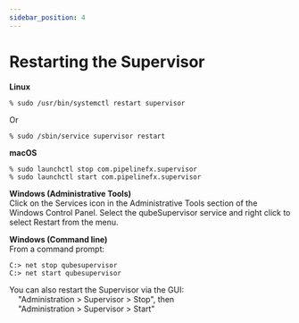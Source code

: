 ```yaml
---
sidebar_position: 4
---
```


# Restarting the Supervisor

**Linux**

```
% sudo /usr/bin/systemctl restart supervisor
```

Or

```
% sudo /sbin/service supervisor restart
```

**macOS**

```
% sudo launchctl stop com.pipelinefx.supervisor
% sudo launchctl start com.pipelinefx.supervisor
```

**Windows (Administrative Tools)**\
Click on the Services icon in the Administrative Tools section of the Windows Control Panel. Select the qubeSupervisor service and right click to select Restart from the menu.

**Windows (Command line)**\
From a command prompt:

```
C:> net stop qubesupervisor
C:> net start qubesupervisor
```

You can also restart the Supervisor via the GUI:\
&nbsp; &nbsp; "Administration > Supervisor > Stop", then\
&nbsp; &nbsp; "Administration > Supervisor > Start"
